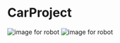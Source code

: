# CarProject
<picture>
  <img alt="image for robot" src="https://github.com/nbqduong/CarProject/blob/55bba73f9a4e128d8400e4a8efb0ed4daf0f59a4/Video%20and%20Pictures/61f2d48025b6e6e8bfa7.jpg">
</picture>
<picture>
  <img alt="image for robot" src="https://github.com/nbqduong/CarProject1/blob/418e4334671ad51216dfc1bab3c3eadfd6fd3492/Video%20and%20Pictures/8866610010859246363.mp4">
</picture>
